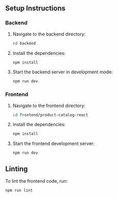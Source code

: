 
## Setup Instructions

### Backend

1. Navigate to the backend directory:

    ```sh
    cd backend
    ```

2. Install the dependencies:

    ```sh
    npm install
    ```

3. Start the backend server in development mode:

    ```sh
    npm run dev
    ```

### Frontend

1. Navigate to the frontend directory:

    ```sh
    cd frontend/product-catalog-react
    ```

2. Install the dependencies:

    ```sh
    npm install
    ```

3. Start the frontend development server:

    ```sh
    npm run dev
    ```

## Linting

To lint the frontend code, run:

```sh
npm run lint